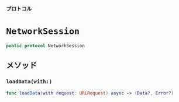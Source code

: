 **プロトコル**

# `NetworkSession`

```swift
public protocol NetworkSession
```

## メソッド

### `loadData(with:)`

```swift
func loadData(with request: URLRequest) async -> (Data?, Error?)
```